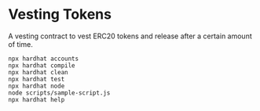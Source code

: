 # Vesting Tokens

A vesting contract to vest ERC20 tokens and release after a certain amount of time.

```shell
npx hardhat accounts
npx hardhat compile
npx hardhat clean
npx hardhat test
npx hardhat node
node scripts/sample-script.js
npx hardhat help
```
